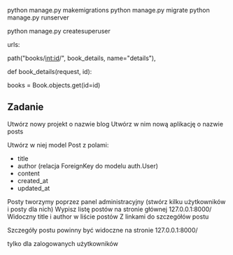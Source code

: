 
python manage.py makemigrations
python manage.py migrate
python manage.py runserver

python manage.py createsuperuser


urls: 

path("books/<int:id>/", book_details, name="details"),

def book_details(request, id):

books = Book.objects.get(id=id)


## Zadanie

Utwórz nowy projekt o nazwie blog
Utwórz w nim nową aplikację o nazwie posts

Utwórz w niej model Post z polami:
- title
- author (relacja ForeignKey do modelu auth.User)
- content
- created_at
- updated_at

Posty tworzymy poprzez panel administracyjny (stwórz kilku użytkowników i posty dla nich)
Wypisz listę postów na stronie głównej 127.0.0.1:8000/
Widoczny title i author w liście postów
Z linkami do szczegółów postu

Szczegóły postu powinny być widoczne na stronie 127.0.0.1:8000/<id>

tylko dla zalogowanych użytkowników

